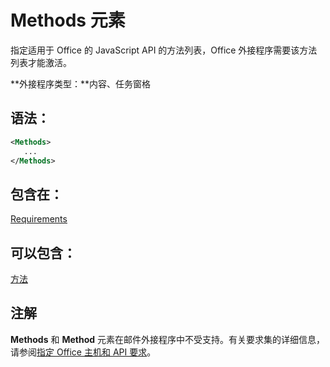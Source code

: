 
# Methods 元素
指定适用于 Office 的 JavaScript API 的方法列表，Office 外接程序需要该方法列表才能激活。

 **外接程序类型：**内容、任务窗格


## 语法：


```XML
<Methods>
   ...
</Methods>
```


## 包含在：

[Requirements](../../reference/manifest/requirements.md)


## 可以包含：

[方法](../../reference/manifest/method.md)


## 注解

**Methods** 和 **Method** 元素在邮件外接程序中不受支持。有关要求集的详细信息，请参阅[指定 Office 主机和 API 要求](../../docs/overview/specify-office-hosts-and-api-requirements.md#SpecifyRequirementSets_intro)。

